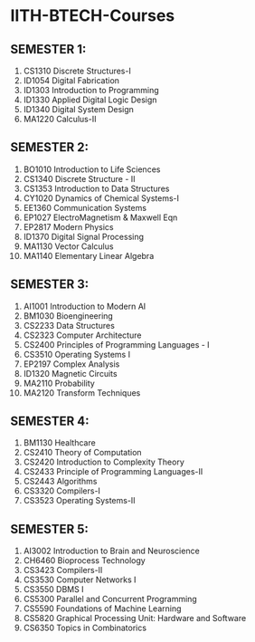 # IITH-BTECH-Courses

## SEMESTER 1:
1.  CS1310 Discrete Structures-I
2.  ID1054 Digital Fabrication
3.  ID1303 Introduction to Programming
4.  ID1330 Applied Digital Logic Design 
5.  ID1340 Digital System Design
6.  MA1220 Calculus-II


## SEMESTER 2:
1. BO1010 Introduction to Life Sciences
2. CS1340 Discrete Structure - II
3. CS1353 Introduction to Data Structures
4. CY1020 Dynamics of Chemical Systems-I
5. EE1360 Communication Systems
6. EP1027 ElectroMagnetism & Maxwell Eqn
7. EP2817 Modern Physics
8. ID1370 Digital Signal Processing
9. MA1130 Vector Calculus
10. MA1140 Elementary Linear Algebra

## SEMESTER 3:
1.  AI1001 Introduction to Modern AI
2.  BM1030 Bioengineering
3.  CS2233 Data Structures
4.  CS2323 Computer Architecture
5.  CS2400 Principles of Programming Languages - I
6.  CS3510 Operating Systems I
7.  EP2197 Complex Analysis
8.  ID1320 Magnetic Circuits
9.   MA2110 Probability
10.  MA2120 Transform Techniques

## SEMESTER 4:
1.  BM1130 Healthcare
2.  CS2410 Theory of Computation
3.  CS2420 Introduction to Complexity Theory
4.  CS2433 Principle of Programming Languages-II
5.  CS2443 Algorithms
6.  CS3320 Compilers-I
7.  CS3523 Operating Systems-II

## SEMESTER 5:
1. AI3002 Introduction to Brain and Neuroscience
2. CH6460 Bioprocess Technology
3. CS3423 Compilers-II
4. CS3530 Computer Networks I
5. CS3550 DBMS I
6. CS5300 Parallel and Concurrent Programming
7. CS5590 Foundations of Machine Learning
8. CS5820 Graphical Processing Unit: Hardware and Software
9. CS6350 Topics in Combinatorics